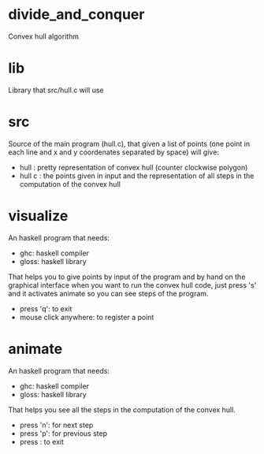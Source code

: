# divide\_and\_conquer
Convex hull algorithm

# lib
Library that src/hull.c will use

# src
Source of the main program (hull.c), that given a list of points (one point in each line and x and y coordenates separated by space)
will give: 

- hull      : pretty representation of convex hull (counter clockwise polygon)
- hull c    : the points given in input and the representation of all steps in the computation of the convex hull

# visualize
An haskell program that needs:

- ghc: haskell compiler
- gloss: haskell library

That helps you to give points by input of the program and by hand on the graphical interface
when you want to run the convex hull code, just press 's' and it activates animate so you
can see steps of the program.

- press 'q': to exit
- mouse click anywhere: to register a point

# animate
An haskell program that needs:

- ghc: haskell compiler
- gloss: haskell library

That helps you see all the steps in the computation of the convex hull.

- press 'n': for next step
- press 'p': for previous step
- press <ESC>: to exit
